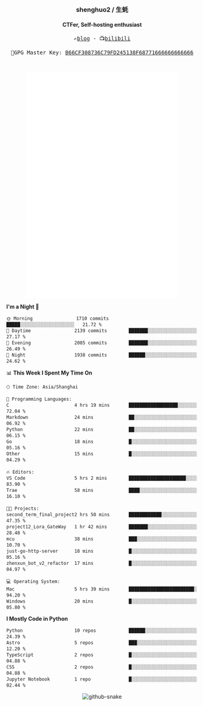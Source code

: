 <h3 align="center"> shenghuo2 / 生蚝 </h3>
<h4 align="center" >CTFer, Self-hosting enthusiast</h3>


<p align="center">
  <samp>
    ✍️<a href="https://blog.shenghuo2.top/">blog</a> -
    📺<a href="https://space.bilibili.com/85894935">bilibili</a>
  </samp>
</p>
<p align="center">
  <samp>
     🔐GPG Master Key: <a align="center" href="https://github.com/shenghuo2.gpg">B66CF308736C79FD245138F68771666666666666</a>
  </samp>
</p>
<br>
<p align="center">
  <a href="https://github.com/shenghuo2">
    <img width="400" align="top" src="https://github.com/shenghuo2/shenghuo2/blob/main/metrics.left.svg" />
  </a>
  <a href="https://github.com/shenghuo2">
    <img width="400" align="top" src="https://github.com/shenghuo2/shenghuo2/blob/main/metrics.right.svg" />
  </a>
</p>


<!--START_SECTION:waka-->
**I'm a Night 🦉** 

```text
🌞 Morning                1710 commits        █████░░░░░░░░░░░░░░░░░░░░   21.72 % 
🌆 Daytime                2139 commits        ███████░░░░░░░░░░░░░░░░░░   27.17 % 
🌃 Evening                2085 commits        ███████░░░░░░░░░░░░░░░░░░   26.49 % 
🌙 Night                  1938 commits        ██████░░░░░░░░░░░░░░░░░░░   24.62 % 
```


📊 **This Week I Spent My Time On** 

```text
🕑︎ Time Zone: Asia/Shanghai

💬 Programming Languages: 
C                        4 hrs 19 mins       ██████████████████░░░░░░░   72.04 % 
Markdown                 24 mins             ██░░░░░░░░░░░░░░░░░░░░░░░   06.92 % 
Python                   22 mins             ██░░░░░░░░░░░░░░░░░░░░░░░   06.15 % 
Go                       18 mins             █░░░░░░░░░░░░░░░░░░░░░░░░   05.16 % 
Other                    15 mins             █░░░░░░░░░░░░░░░░░░░░░░░░   04.29 % 

🔥 Editors: 
VS Code                  5 hrs 2 mins        █████████████████████░░░░   83.90 % 
Trae                     58 mins             ████░░░░░░░░░░░░░░░░░░░░░   16.10 % 

🐱‍💻 Projects: 
second_term_final_project2 hrs 50 mins       ████████████░░░░░░░░░░░░░   47.35 % 
project12_Lora_GateWay   1 hr 42 mins        ███████░░░░░░░░░░░░░░░░░░   28.48 % 
mcu                      38 mins             ███░░░░░░░░░░░░░░░░░░░░░░   10.70 % 
just-go-http-server      18 mins             █░░░░░░░░░░░░░░░░░░░░░░░░   05.16 % 
zhenxun_bot_v2_refactor  17 mins             █░░░░░░░░░░░░░░░░░░░░░░░░   04.97 % 

💻 Operating System: 
Mac                      5 hrs 39 mins       ████████████████████████░   94.20 % 
Windows                  20 mins             █░░░░░░░░░░░░░░░░░░░░░░░░   05.80 % 
```

**I Mostly Code in Python** 

```text
Python                   10 repos            ██████░░░░░░░░░░░░░░░░░░░   24.39 % 
Astro                    5 repos             ███░░░░░░░░░░░░░░░░░░░░░░   12.20 % 
TypeScript               2 repos             █░░░░░░░░░░░░░░░░░░░░░░░░   04.88 % 
CSS                      2 repos             █░░░░░░░░░░░░░░░░░░░░░░░░   04.88 % 
Jupyter Notebook         1 repo              █░░░░░░░░░░░░░░░░░░░░░░░░   02.44 % 
```




<!--END_SECTION:waka-->


<div align="center">
  <picture>
    <source media="(prefers-color-scheme: dark)" srcset="https://gist.githubusercontent.com/shenghuo2/bfce20b14ab0484cef03bae6e60e0b3a/raw/github-snake-dark.svg" />
    <source media="(prefers-color-scheme: light)" srcset="https://gist.githubusercontent.com/shenghuo2/bfce20b14ab0484cef03bae6e60e0b3a/raw/github-snake.svg" />
    <img alt="github-snake" src="https://gist.githubusercontent.com/shenghuo2/bfce20b14ab0484cef03bae6e60e0b3a/raw/github-snake.svg" />
  </picture>
</div>

<!--
**shenghuo2/shenghuo2** is a ✨ _special_ ✨ repository because its `README.md` (this file) appears on your GitHub profile.

Here are some ideas to get you started:

- 🔭 I’m currently working on ...
- 🌱 I’m currently learning ...
- 👯 I’m looking to collaborate on ...
- 🤔 I’m looking for help with ...
- 💬 Ask me about ...
- 📫 How to reach me: ...
- 😄 Pronouns: ...
- ⚡ Fun fact: ...
-->
